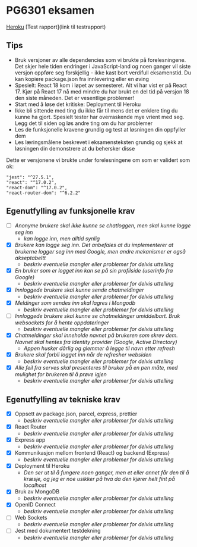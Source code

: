 # PG6301 eksamen <Chat app>

[Heroku](https://pg6301konte-jonashagelid.herokuapp.com/)
[Test rapport](link til testrapport)

## Tips

* Bruk versjoner av alle dependencies som vi brukte på forelesningene. Det skjer hele tiden endringer i JavaScript-land og noen ganger vil siste versjon oppføre seg forskjellig - ikke kast bort verdifull eksamenstid. Du kan kopiere package.json fra innlevering eller en øving
* Spesielt: React 18 kom i løpet av semesteret. Alt vi har vist er på React 17. Kjør på React 17 nå med mindre du har brukt en del tid på versjon 18 den siste måneden. Det er vesentlige problemer!
* Start med å løse det kritiske: Deployment til Heroku
* Ikke bli sittende med ting du ikke får til mens det er enklere ting du kunne ha gjort. Spesielt tester har overraskende mye vrient med seg. Legg det til siden og løs andre ting om du har problemer
* Les de funksjonelle kravene grundig og test at løsningen din oppfyller dem
* Les læringsmålene beskrevet i eksamensteksten grundig og sjekk at løsningen din demonstrere at du behersker disse

Dette er versjonene vi brukte under forelesningene om som er validert som ok:

```
"jest": "^27.5.1",
"react": "^17.0.2",
"react-dom": "^17.0.2",
"react-router-dom": "^6.2.2"
```


## Egenutfylling av funksjonelle krav

* [ ] *Anonyme brukere skal ikke kunne se chatloggen, men skal kunne logge seg inn*
  * *kan logge inn, men alltid synlig*
* [x] *Brukere kan logge seg inn. Det anbefales at du implementerer at brukerne logger seg inn med Google, men andre
  mekanismer er også akseptabeltt*
  * *beskriv eventuelle mangler eller problemer for delvis uttelling*
* [x] *En bruker som er logget inn kan se på sin profilside (userinfo fra Google)*
  * *beskriv eventuelle mangler eller problemer for delvis uttelling*
* [x] *Innloggede brukere skal kunne sende chatmeldinger*
  * *beskriv eventuelle mangler eller problemer for delvis uttelling*  
* [x] *Meldinger som sendes inn skal lagres i Mongodb*
  * *beskriv eventuelle mangler eller problemer for delvis uttelling*
* [ ] *Innloggede brukere skal kunne se chatmeldinger umiddelbart. Bruk websockets for å hente oppdateringer*
  * *beskriv eventuelle mangler eller problemer for delvis uttelling*
* [x] *Chatmeldinger skal inneholde navnet på brukeren som skrev dem. Navnet skal hentes fra identity provider (Google, Active
  Directory)*
  * *Appen husker dårlig og glemmer å legge til navn etter refresh*
* [x] *Brukere skal forbli logget inn når de refresher websiden*
  * *beskriv eventuelle mangler eller problemer for delvis uttelling*
* [x] *Alle feil fra serves skal presenteres til bruker på en pen måte, med mulighet for brukeren til å prøve igjen*
  * *beskriv eventuelle mangler eller problemer for delvis uttelling*
  

## Egenutfylling av tekniske krav

* [x] Oppsett av package.json, parcel, express, prettier
  * *beskriv eventuelle mangler eller problemer for delvis uttelling*
* [x] React Router
  * *beskriv eventuelle mangler eller problemer for delvis uttelling*
* [x] Express app
  * *beskriv eventuelle mangler eller problemer for delvis uttelling*
* [x] Kommunikasjon mellom frontend (React) og backend (Express)
  * *beskriv eventuelle mangler eller problemer for delvis uttelling*
* [x] Deployment til Heroku
  * *Den ser ut til å fungere noen ganger, men et eller annet får den til å kræsje, og jeg er noe usikker på hva da den kjører helt fint på localhost*
* [x] Bruk av MongoDB
  * *beskriv eventuelle mangler eller problemer for delvis uttelling*
* [x] OpenID Connect
  * *beskriv eventuelle mangler eller problemer for delvis uttelling*
* [ ] Web Sockets
  * *beskriv eventuelle mangler eller problemer for delvis uttelling*
* [ ] Jest med dokumentert testdekning
  * *beskriv eventuelle mangler eller problemer for delvis uttelling*
 

